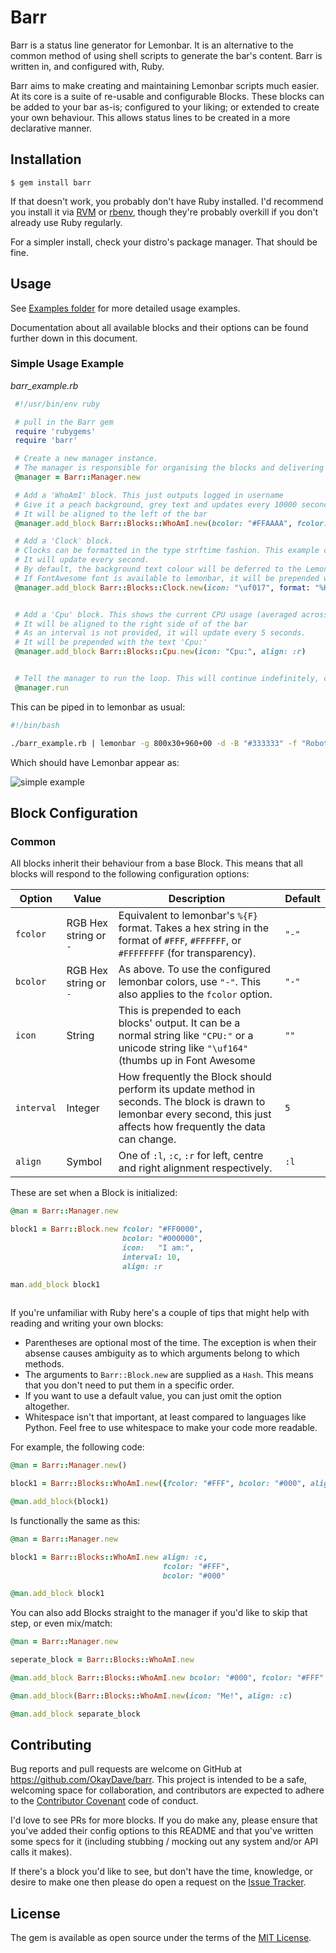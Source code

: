 # Barr

Barr is a status line generator for Lemonbar. It is an alternative to the common method of using shell scripts to generate the bar's content. Barr is written in, and configured with, Ruby.

Barr aims to make creating and maintaining Lemonbar scripts much easier. At its core is a suite of re-usable and configurable Blocks. These blocks can be added to your bar as-is; configured to your liking; or extended to create your own behaviour. This allows status lines to be created in a more declarative manner. 

## Installation

    $ gem install barr

If that doesn't work, you probably don't have Ruby installed. I'd recommend you install it via [RVM](http://rvm.io) or [rbenv](https://github.com/rbenv/rbenv), though they're probably overkill if you don't already use Ruby regularly.

For a simpler install, check your distro's package manager. That should be fine.

## Usage

See [Examples folder](http://github.com/okaydave/barr/tree/master/examples) for more detailed usage examples.

Documentation about all available blocks and their options can be found further down in this document.

### Simple Usage Example 

*barr_example.rb*
```ruby
 #!/usr/bin/env ruby

 # pull in the Barr gem
 require 'rubygems'
 require 'barr'

 # Create a new manager instance.
 # The manager is responsible for organising the blocks and delivering their output to lemonbar
 @manager = Barr::Manager.new

 # Add a 'WhoAmI' block. This just outputs logged in username
 # Give it a peach background, grey text and updates every 10000 seconds
 # It will be aligned to the left of the bar
 @manager.add_block Barr::Blocks::WhoAmI.new(bcolor: "#FFAAAA", fcolor: "#333333", interval: 10000)

 # Add a 'Clock' block.
 # Clocks can be formatted in the type strftime fashion. This example outputs the current Hour and Minute
 # It will update every second.
 # By default, the background text colour will be deferred to the Lemonbar config
 # If FontAwesome font is available to lemonbar, it will be prepended with a clock icon.
 @manager.add_block Barr::Blocks::Clock.new(icon: "\uf017", format: "%H:%M", align: :c, interval: 1)


 # Add a 'Cpu' block. This shows the current CPU usage (averaged across all cores if present)
 # It will be aligned to the right side of of the bar
 # As an interval is not provided, it will update every 5 seconds.
 # It will be prepended with the text 'Cpu:'
 @manager.add_block Barr::Blocks::Cpu.new(icon: "Cpu:", align: :r)


 # Tell the manager to run the loop. This will continue indefinitely, outputing the data ready to be piped in to lemonbar.
 @manager.run
```

This can be piped in to lemonbar as usual:

```bash
#!/bin/bash

./barr_example.rb | lemonbar -g 800x30+960+00 -d -B "#333333" -f "Roboto Mono Medium:size=11" -f "Font Awesome:size=11" | sh
```

Which should have Lemonbar appear as: 

![simple example](http://i.imgur.com/r4dtoqm.png)


## Block Configuration 

### Common

All blocks inherit their behaviour from a base Block. This means that all blocks will respond to the following configuration options:

| Option | Value | Description | Default |
| ------ | ----- | ----------- | ------- |
| `fcolor` | RGB Hex string or `-` | Equivalent to lemonbar's `%{F}` format. Takes a hex string in the format of `#FFF`, `#FFFFFF`, or `#FFFFFFFF` (for transparency). | `"-"` |
| `bcolor` | RGB Hex string or `-` | As above. To use the configured lemonbar colors, use `"-"`. This also applies to the `fcolor` option. | `"-"` |
| `icon`   | String | This is prepended to each blocks' output. It can be a normal string like `"CPU:"` or a unicode string like `"\uf164"` (thumbs up in Font Awesome | `""` |
| `interval` | Integer | How frequently the Block should perform its update method in seconds. The block is drawn to lemonbar every second, this just affects how frequently the data can change.  | `5` |
| `align` | Symbol | One of `:l`, `:c`, `:r` for left, centre and right alignment respectively. | `:l` |
 
These are set when a Block is initialized:
 
```ruby 
@man = Barr::Manager.new

block1 = Barr::Block.new fcolor: "#FF0000",
                         bcolor: "#000000",
                         icon:   "I am:",
                         interval: 10, 
                         align: :r

man.add_block block1
 
```

If you're unfamiliar with Ruby here's a couple of tips that might help with reading and writing your own blocks:

* Parentheses are optional most of the time. The exception is when their absense causes ambiguity as to which arguments belong to which methods. 
* The arguments to `Barr::Block.new` are supplied as a `Hash`. This means that you don't need to put them in a specific order. 
* If you want to use a default value, you can just omit the option altogether.
* Whitespace isn't that important, at least compared to languages like Python. Feel free to use whitespace to make your code more readable.

For example, the following code:

```ruby 
@man = Barr::Manager.new()

block1 = Barr::Blocks::WhoAmI.new({fcolor: "#FFF", bcolor: "#000", align: :c})

@man.add_block(block1)

```
 
Is functionally the same as this:

```ruby 
@man = Barr::Manager.new 

block1 = Barr::Blocks::WhoAmI.new align: :c,
                                  fcolor: "#FFF",
                                  bcolor: "#000"

@man.add_block block1

```

You can also add Blocks straight to the manager if you'd like to skip that step, or even mix/match:

```ruby 
@man = Barr::Manager.new 

seperate_block = Barr::Blocks::WhoAmI.new 

@man.add_block Barr::Blocks::WhoAmI.new bcolor: "#000", fcolor: "#FFF"

@man.add_block(Barr::Blocks::WhoAmI.new(icon: "Me!", align: :c)

@man.add_block separate_block 
```
 
## Contributing

Bug reports and pull requests are welcome on GitHub at https://github.com/OkayDave/barr. This project is intended to be a safe, welcoming space for collaboration, and contributors are expected to adhere to the [Contributor Covenant](http://contributor-covenant.org) code of conduct.

I'd love to see PRs for more blocks. If you do make any, please ensure that you've added their config options to this README and that you've written some specs for it (including stubbing / mocking out any system and/or API calls it makes). 

If there's a block you'd like to see, but don't have the time, knowledge, or desire to make one then please do open a request on the [Issue Tracker](https://github.com/OkayDave/barr/issues).

## License

The gem is available as open source under the terms of the [MIT License](http://opensource.org/licenses/MIT).

